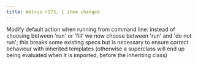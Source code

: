 ```yaml
---
title: Walrus r173, 1 item changed
---
```


Modify default action when running from command line: instead of choosing between 'run' or 'fill' we now choose between 'run' and 'do not run'; this breaks some existing specs but is necessary to ensure correct behaviour with inherited templates (otherwise a superclass will end up being evaluated when it is imported, before the inheriting class)
